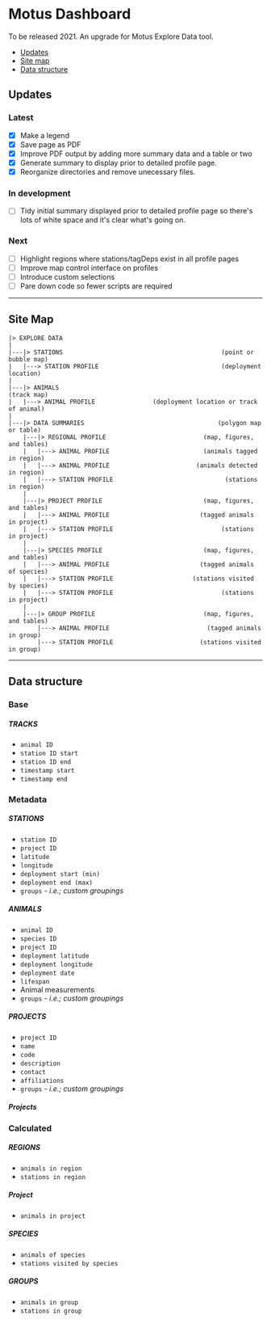 # Motus Dashboard

To be released 2021. An upgrade for Motus Explore Data tool.

- [Updates](#updates)
- [Site map](#site-map)
- [Data structure](#data-structure)

## Updates

### Latest
* [x] Make a legend
* [x] Save page as PDF
 * [x] Improve PDF output by adding more summary data and a table or two
* [x] Generate summary to display prior to detailed profile page.
* [x] Reorganize directories and remove unecessary files.

### In development
 * [ ] Tidy initial summary displayed prior to detailed profile page so there's lots of white space and it's clear what's going on.

### Next
 * [ ] Highlight regions where stations/tagDeps exist in all profile pages
 * [ ] Improve map control interface on profiles
 * [ ] Introduce custom selections
 * [ ] Pare down code so fewer scripts are required

---

## Site Map
```
|> EXPLORE DATA
|
|---|> STATIONS                                            (point or bubble map)
|   |---> STATION PROFILE                                  (deployment location)
|
|---|> ANIMALS                                                       (track map)
|   |---> ANIMAL PROFILE                (deployment location or track of animal)
|
|---|> DATA SUMMARIES                                     (polygon map or table)
    |---|> REGIONAL PROFILE                           (map, figures, and tables)
    |   |---> ANIMAL PROFILE                          (animals tagged in region)
    |   |---> ANIMAL PROFILE                        (animals detected in region)
    |   |---> STATION PROFILE                               (stations in region)
    |
    |---|> PROJECT PROFILE                            (map, figures, and tables)
    |   |---> ANIMAL PROFILE                         (tagged animals in project)
    |   |---> STATION PROFILE                              (stations in project)
    |
    |---|> SPECIES PROFILE                            (map, figures, and tables)
    |   |---> ANIMAL PROFILE                         (tagged animals of species)
    |   |---> STATION PROFILE                      (stations visited by species)
    |   |---> STATION PROFILE                              (stations in project)
    |
    |---|> GROUP PROFILE                              (map, figures, and tables)
        |---> ANIMAL PROFILE                           (tagged animals in group)
        |---> STATION PROFILE                        (stations visited in group)
```

---

## Data structure

### Base
##### TRACKS
- `animal ID`
- `station ID start`
- `station ID end`
- `timestamp start`
- `timestamp end`

### Metadata
##### STATIONS
- `station ID`
- `project ID`
- `latitude`
- `longitude`
- `deployment start (min)`
- `deployment end (max)`
- `groups` - *i.e.; custom groupings*

##### ANIMALS
- `animal ID`
- `species ID`
- `project ID`
- `deployment latitude`
- `deployment longitude`
- `deployment date`
- `lifespan`
- Animal measurements
- `groups` - *i.e.; custom groupings*

##### PROJECTS
- `project ID`
- `name`
- `code`
- `description`
- `contact`
- `affiliations`
- `groups` - *i.e.; custom groupings*

##### Projects

### Calculated

##### REGIONS
- `animals in region`
- `stations in region`

##### Project
- `animals in project`

##### SPECIES
- `animals of species`
- `stations visited by species`

##### GROUPS
- `animals in group`
- `stations in group`
